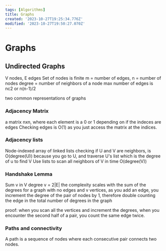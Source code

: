 ```yaml
---
tags: [Algorithms]
title: Graphs
created: '2023-10-27T19:25:34.776Z'
modified: '2023-10-27T19:50:27.070Z'
---
```


# Graphs
## Undirected Graphs
V nodes, E edges
Set of nodes is finite
m = number of edges, n = number of nodes
degree = number of neighbors of a node
max number of edges is nc2 or n(n-1)/2

two common representations of graphs

### Adjacency Matrix
a matrix nxn, where each element is a 0 or 1 depending on if the indeces are edges
Checking edges is O(1) as you just access the matrix at the indices. 

### Adjacency lists
Node-indexed array of linked lists
checking if U and V are neighbors, is O(degree(U)) because you go to U, and traverse U's list which is the degree of u to find V
Use lists to scan all neighbors of V in time O(degree(V))

### Handshake Lemma
Sum v in V degree v = 2|E|
the complexity scales with the sum of the degrees
for a graph with no edges and v vertices, as you add an edge, you increment the degree of the pair of nodes by 1, therefore double counting the edge in the total number of degrees in the graph

proof: when you scan all the vertices and increment the degrees, when you encounter the second half of a pair, you count the same edge twice.

### Paths and connectivity
A path is a sequence of nodes where each consecutive pair connects two nodes. 
